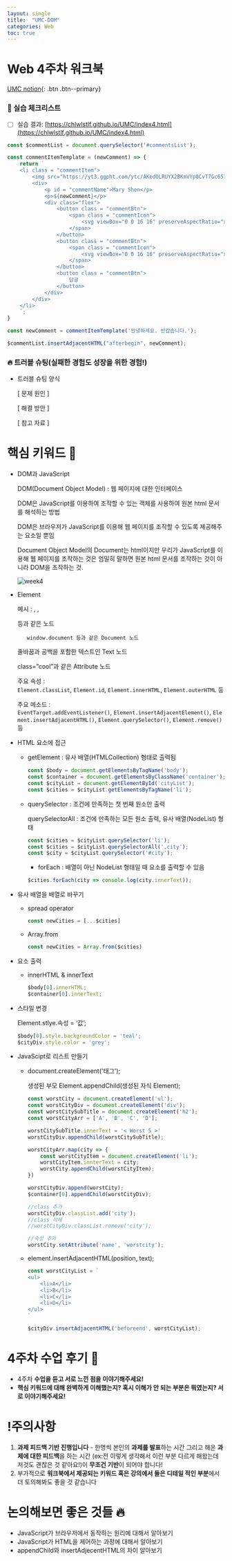 ```yaml
---
layout: single
title:  "UMC-DOM"
categories: Web
toc: true
---
```


# Web 4주차 워크북

[UMC notion](https://lowly-mochi-a51.notion.site/UMC-in-89620cd2e81e4f458be25e418d9bdec9){: .btn .btn--primary}

### 📝 실습 체크리스트

- [ ]  실습 결과: [https://chlwlstlf.github.io/UMC/index4.html](https://chlwlstlf.github.io/UMC/index4.html)

```jsx
const $commentList = document.querySelector('#commentsList');

const commentItemTemplate = (newComment) => {
    return `
    <li class = "commentItem">
        <img src="https://yt3.ggpht.com/ytc/AKedOLRUYX2BKmVYp8CvT7Gc657o8gKWwZzOEFzJ6ChWRKjk_Q=s88-c-k-c0x00ffffff-no-rj" class = "profileImg"/>
        <div>
            <p id = "commentName">Mary Shen</p>
            <p>${newComment}</p>
            <div class="flex">
                <button class = "commentBtn">
                    <span class = "commentIcon">
                        <svg viewBox="0 0 16 16" preserveAspectRatio="xMidYMid meet" focusable="false" class="style-scope yt-icon" style="pointer-events: none; display: block; width: 100%; height: 100%;"><g class="style-scope yt-icon"><path d="M12.42,14A1.54,1.54,0,0,0,14,12.87l1-4.24C15.12,7.76,15,7,14,7H10l1.48-3.54A1.17,1.17,0,0,0,10.24,2a1.49,1.49,0,0,0-1.08.46L5,7H1v7ZM9.89,3.14A.48.48,0,0,1,10.24,3a.29.29,0,0,1,.23.09S9,6.61,9,6.61L8.46,8H14c0,.08-1,4.65-1,4.65a.58.58,0,0,1-.58.35H6V7.39ZM2,8H5v5H2Z" class="style-scope yt-icon"></path></g></svg>
                    </span>
                </button>
                <button class = "commentBtn">
                    <span class = "commentIcon">
                        <svg viewBox="0 0 16 16" preserveAspectRatio="xMidYMid meet" focusable="false" class="style-scope yt-icon" style="pointer-events: none; display: block; width: 100%; height: 100%;"><g class="style-scope yt-icon"><path d="M3.54,2A1.55,1.55,0,0,0,2,3.13L1,7.37C.83,8.24,1,9,2,9H6L4.52,12.54A1.17,1.17,0,0,0,5.71,14a1.49,1.49,0,0,0,1.09-.46L11,9h4V2ZM6.07,12.86a.51.51,0,0,1-.36.14.28.28,0,0,1-.22-.09l0-.05L6.92,9.39,7.5,8H2a1.5,1.5,0,0,1,0-.41L3,3.35A.58.58,0,0,1,3.54,3H10V8.61ZM14,8H11l0-5h3Z" class="style-scope yt-icon"></path></g></svg>
                    </span>
                </button>
                <button class = "commentBtn">
                    답글
                </button>
            </div>
        </div>
    </li>
    `;
}

const newComment = commentItemTemplate('안녕하세요. 반갑습니다.');

$commentList.insertAdjacentHTML("afterbegin", newComment);
```

### 🔥 트러블 슈팅(실패한 경험도 성장을 위한 경험!)

- 트러블 슈팅 양식
    
    [ 문제 원인 ]
    
    [ 해결 방안 ] 
    
    [ 참고 자료 ]
    
    

# 핵심 키워드 🎯

- DOM과 JavaScript
    
    DOM(Document Object Model) : 웹 페이지에 대한 인터페이스
    
    DOM은 JavaScript를 이용하여 조작할 수 있는 객체를 사용하여 원본 html 문서를 해석하는 방법
    
    DOM은 브라우저가 JavaScript를 이용해 웹 페이지를 조작할 수 있도록 제공해주는 요소일 뿐임
    
    Document Object Model의 Document는 html이지만 우리가 JavaScript를 이용해 웹 페이지를 조작하는 것은 엄밀히 말하면 원본 html 문서를 조작하는 것이 아니라 DOM을 조작하는 것.
    
    ![week4](https://user-images.githubusercontent.com/63334368/161778466-05c534b3-c033-43f0-9fc5-ea4a384188ea.png)
    
- Element
    
    예시 : <body>, <a>, <p> 등과 같은 노드
    
         window.document 등과 같은 Document 노드
    
    줄바꿈과 공백을 포함한 텍스트인 Text 노드
    
    class=”cool”과 같은 Attribute 노드
    
    주요 속성 : `Element.classList`, `Element.id`, `Element.innerHTML`, `Element.outerHTML` 등
    
    주요 메소드 : `EventTarget.addEventListener()`, `Element.insertAdjacentElement()`, `Element.insertAdjacentHTML()`, `Element.querySelector()`, `Element.remove()` 등
    
- HTML 요소에 접근
    - getElement : 유사 배열(HTMLCollection) 형태로 출력됨
        
        ```jsx
        const $body = document.getElementsByTagName('body');
        const $container = document.getElementsByClassName('container');
        const $cityList = document.getElementById('cityList');
        const $cities = $cityList.getElementsByTagName('li');
        ```
        
    - querySelector : 조건에 만족하는 첫 번째 원소만 출력
        
        querySelectorAll : 조건에 만족하는 모든 원소 출력, 유사 배열(NodeList) 형태
        
        ```jsx
        const $cities = $cityList.querySelector('li');
        const $cities = $cityList.querySelectorAll('.city');
        const $city = $cityList.querySelector('#city');
        ```
        
        - forEach : 배열이 아닌 NodeList 형태일 때 요소를 출력할 수 있음
        
        ```jsx
        $cities.forEach(city => console.log(city.innerText));
        ```
        

- 유사 배열을 배열로 바꾸기
    - spread operator
        
        ```jsx
        const newCities = [...$cities]
        ```
        
    - Array.from
        
        ```jsx
        const newCities = Array.from($cities)
        ```
        
    
- 요소 출력
    - innerHTML & innerText
        
        ```jsx
        $body[0].innerHTML;
        $container[0].innerText;
        ```
        
- 스타일 변경
    
    Element.stlye.속성 = ‘값’;
    
    ```jsx
    $body[0].style.backgroundColor = 'teal';
    $cityDiv.style.color = 'grey';
    ```
    

- JavaScipt로 리스트 만들기
    - document.createElement('태그');
        
        생성된 부모 Element.appendChild(생성된 자식 Element);
        
        ```jsx
        const worstCity = document.createElement('ul');
        const worstCityDiv = document.createElement('div');
        const worstCitySubTitle = document.createElement('h2');
        const worstCityArr = ['A', 'B', 'C', 'D'];
        
        worstCitySubTitle.innerText = '< Worst 5 >'
        worstCityDiv.appendChild(worstCitySubTitle);
        
        worstCityArr.map(city => {
        	const worstCityItem = document.createElement('li');
        	worstCityItem.innterText = city;
        	worstCity.appendChild(worstCityItem);
        })
        
        worstCityDiv.append(worstCity);	
        $container[0].appendChild(worstCityDiv);
        
        //class 추가
        worstCityDiv.classList.add('city');
        //class 삭제
        //worstCityDiv.classList.remove('city');
        
        //속성 추가
        worstCity.setAttribute('name', 'worstcity');
        ```
        
    - element.insertAdjacentHTML(position, text);
        
        ```jsx
        const worstCityList = `
        <ul>
        	<li>A</li>
        	<li>B</li>
        	<li>C</li>
        	<li>D</li>
        </ul>
        `
        
        $cityDiv.insertAdjacentHTML('beforeend', worstCityList);
        ```
        

# 4주차 수업 후기 📢

- 4주차 **수업을 듣고 서로 느낀 점을 이야기해주세요!**
- **핵심 키워드에 대해 완벽하게 이해했는지? 혹시 이해가 안 되는 부분은 뭐였는지?
서로 이야기해주세요!**

# !주의사항

1. **과제 피드백 기반 진행입니다** - 한명씩 본인의 **과제를 발표**하는 시간 그리고 해온 **과제에 대한 피드백**을 하는 시간 (ex:전 이렇게 생각해서 이런 부분 다르게 해왔는데 저것도 괜찮은 것 같아요!)이 **무조건 기반**이 되어야 합니다!
2. 부가적으로 **워크북에서 제공되는 키워드 혹은 강의에서 들은 디테일 적인 부분**에서 더 토의해봐도 좋을 것 같습니다

# 논의해보면 좋은 것들 🔥

- JavaScript가 브라우저에서 동작하는 원리에 대해서 알아보기
- JavaScript가 HTML을 제어하는 과정에 대해서 알아보기
- appendChild와 insertAdjecentHTML의 차이 알아보기